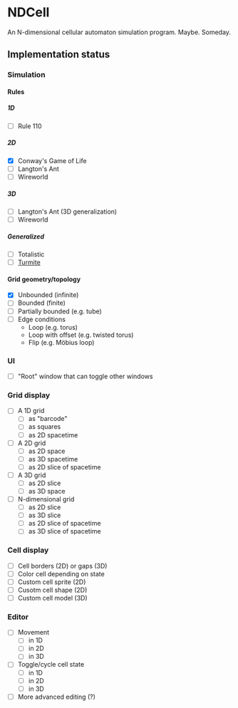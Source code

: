 # NDCell

An N-dimensional cellular automaton simulation program. Maybe. Someday.

## Implementation status

### Simulation

#### Rules

##### 1D

- [ ] Rule 110

##### 2D

- [x] Conway's Game of Life
- [ ] Langton's Ant
- [ ] Wireworld

##### 3D

- [ ] Langton's Ant (3D generalization)
- [ ] Wireworld

##### Generalized

- [ ] Totalistic
- [ ] [Turmite](https://en.wikipedia.org/wiki/Turmite)

#### Grid geometry/topology

- [x] Unbounded (infinite)
- [ ] Bounded (finite)
- [ ] Partially bounded (e.g. tube)
- [ ] Edge conditions
    + Loop (e.g. torus)
    + Loop with offset (e.g. twisted torus)
    + Flip (e.g. Möbius loop)

### UI

- [ ] "Root" window that can toggle other windows

### Grid display

- [ ] A 1D grid
    + [ ] as "barcode"
    + [ ] as squares
    + [ ] as 2D spacetime
- [ ] A 2D grid
    + [ ] as 2D space
    + [ ] as 3D spacetime
    + [ ] as 2D slice of spacetime
- [ ] A 3D grid
    + [ ] as 2D slice
    + [ ] as 3D space
- [ ] N-dimensional grid
    + [ ] as 2D slice
    + [ ] as 3D slice
    + [ ] as 2D slice of spacetime
    + [ ] as 3D slice of spacetime

### Cell display

- [ ] Cell borders (2D) or gaps (3D)
- [ ] Color cell depending on state
- [ ] Custom cell sprite (2D)
- [ ] Cusotm cell shape (2D)
- [ ] Custom cell model (3D)

### Editor

- [ ] Movement
    + [ ] in 1D
    + [ ] in 2D
    + [ ] in 3D
- [ ] Toggle/cycle cell state
    + [ ] in 1D
    + [ ] in 2D
    + [ ] in 3D
- [ ] More advanced editing (?)

